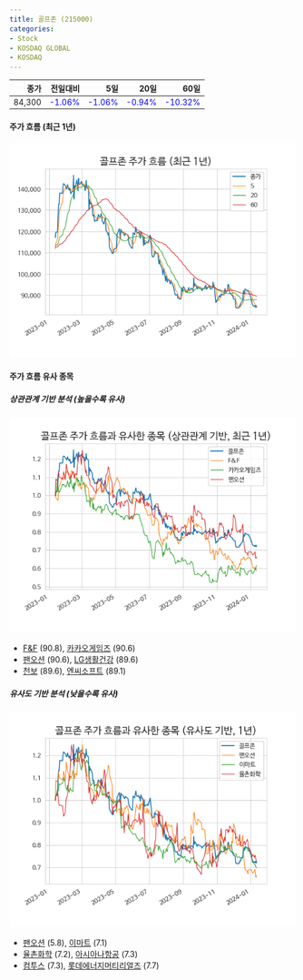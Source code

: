 ```yaml
---
title: 골프존 (215000)
categories:
- Stock
- KOSDAQ GLOBAL
- KOSDAQ
---
```


|종가|전일대비|5일|20일|60일|
|---:|-------:|--:|---:|---:|
|84,300|<span style="color: blue">-1.06%</span>|<span style="color: blue">-1.06%</span>|<span style="color: blue">-0.94%</span>|<span style="color: blue">-10.32%</span>|

<!-- more -->


#### 주가 흐름 (최근 1년)
![215000](/assets/images/stock/215000.png)


#### 주가 흐름 유사 종목


##### 상관관계 기반 분석 (높을수록 유사)
![215000](/assets/images/stock/215000_corr.png)
- [F&F](/383220/) (90.8), [카카오게임즈](/293490/) (90.6)
- [팬오션](/028670/) (90.6), [LG생활건강](/051900/) (89.6)
- [천보](/278280/) (89.6), [엔씨소프트](/036570/) (89.1)


##### 유사도 기반 분석 (낮을수록 유사)	
![215000](/assets/images/stock/215000_sim.png)
- [팬오션](/028670/) (5.8), [이마트](/139480/) (7.1)
- [율촌화학](/008730/) (7.2), [아시아나항공](/020560/) (7.3)
- [컴투스](/078340/) (7.3), [롯데에너지머티리얼즈](/020150/) (7.7)